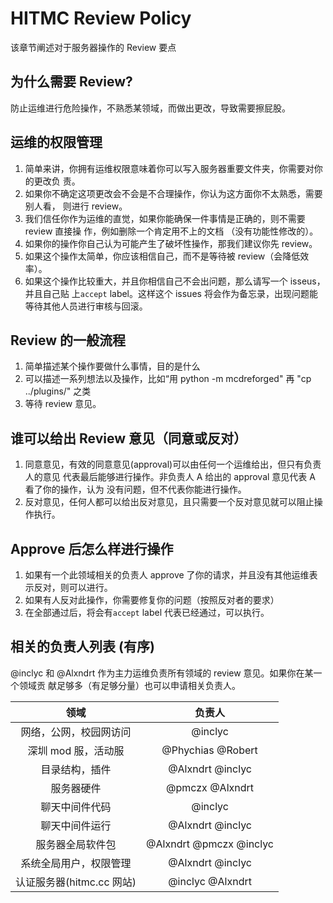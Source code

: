 # HITMC Review Policy

该章节阐述对于服务器操作的 Review 要点

## 为什么需要 Review?

防止运维进行危险操作，不熟悉某领域，而做出更改，导致需要擦屁股。

## 运维的权限管理

1. 简单来讲，你拥有运维权限意味着你可以写入服务器重要文件夹，你需要对你的更改负
   责。
2. 如果你不确定这项更改会不会是不合理操作，你认为这方面你不太熟悉，需要别人看，
   则进行 review。
3. 我们信任你作为运维的直觉，如果你能确保一件事情是正确的，则不需要 review 直接操
   作，例如删除一个肯定用不上的文档 （没有功能性修改的）。
4. 如果你的操作你自己认为可能产生了破坏性操作，那我们建议你先 review。
5. 如果这个操作太简单，你应该相信自己，而不是等待被 review（会降低效率）。
6. 如果这个操作比较重大，并且你相信自己不会出问题，那么请写一个 isseus，并且自己贴
   上`accept` label。这样这个 issues 将会作为备忘录，出现问题能等待其他人员进行审核与回滚。

## Review 的一般流程

1. 简单描述某个操作要做什么事情，目的是什么
2. 可以描述一系列想法以及操作，比如“用 python -m mcdreforged" 再 "cp ../plugins/" 之类
3. 等待 review 意见。

## 谁可以给出 Review 意见（同意或反对）

1. 同意意见，有效的同意意见(approval)可以由任何一个运维给出，但只有负责人的意见
   代表最后能够进行操作。非负责人 A 给出的 approval 意见代表 A 看了你的操作，认为
   没有问题，但不代表你能进行操作。
2. 反对意见，任何人都可以给出反对意见，且只需要一个反对意见就可以阻止操作执行。

## Approve 后怎么样进行操作

1. 如果有一个此领域相关的负责人 approve 了你的请求，并且没有其他运维表示反对，则可以进行。
2. 如果有人反对此操作，你需要修复你的问题（按照反对者的要求）
3. 在全部通过后，将会有`accept` label 代表已经通过，可以执行。

## 相关的负责人列表 (有序)

@inclyc 和 @Alxndrt 作为主力运维负责所有领域的 review 意见。如果你在某一个领域贡
献足够多（有足够分量）也可以申请相关负责人。

|           领域            |         负责人          |
| :-----------------------: | :---------------------: |
|  网络，公网，校园网访问   |         @inclyc         |
|    深圳 mod 服，活动服    |    @Phychias @Robert    |
|      目录结构，插件       |    @Alxndrt @inclyc     |
|        服务器硬件         |     @pmczx @Alxndrt     |
|      聊天中间件代码       |         @inclyc         |
|      聊天中间件运行       |    @Alxndrt @inclyc     |
|     服务器全局软件包      | @Alxndrt @pmczx @inclyc |
|  系统全局用户，权限管理   |    @Alxndrt @inclyc     |
| 认证服务器(hitmc.cc 网站) |    @inclyc @Alxndrt     |

